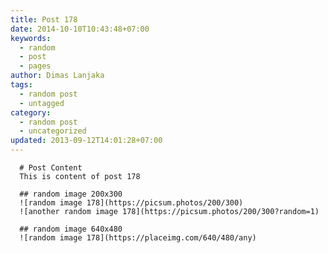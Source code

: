 ```yaml
---
title: Post 178
date: 2014-10-10T10:43:48+07:00
keywords:
  - random
  - post
  - pages
author: Dimas Lanjaka
tags:
  - random post
  - untagged
category:
  - random post
  - uncategorized
updated: 2013-09-12T14:01:28+07:00
---
```


      # Post Content
      This is content of post 178

      ## random image 200x300
      ![random image 178](https://picsum.photos/200/300)
      ![another random image 178](https://picsum.photos/200/300?random=1)

      ## random image 640x480
      ![random image 178](https://placeimg.com/640/480/any)
      